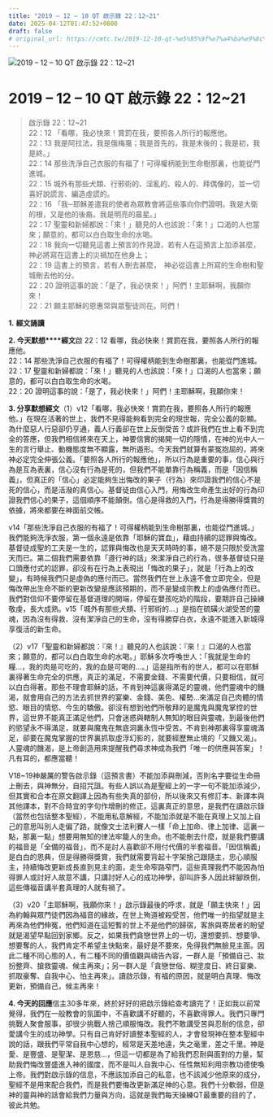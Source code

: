 ```yaml
---
title: "2019 – 12 – 10 QT 啟示錄 22：12~21"
date: 2025-04-12T01:47:52+0800
draft: false
# original_url: https://cmtc.tw/2019-12-10-qt-%e5%95%9f%e7%a4%ba%e9%8c%84-22%ef%bc%9a1221
---
```


![2019 – 12 – 10 QT 啟示錄 22：12\~21](/images/qt.jpg   "2019 – 12 – 10 QT 啟示錄 22：12\~21")

# 2019 – 12 – 10 QT 啟示錄 22：12\~21

> 啟示錄 22：12\~21  
> 22：12 「看哪，我必快來！賞罰在我，要照各人所行的報應他。  
> 22：13 我是阿拉法，我是俄梅戛；我是首先的，我是末後的；我是初，我是終。」  
> 22：14 那些洗淨自己衣服的有福了！可得權柄能到生命樹那裏，也能從門進城。  
> 22：15 城外有那些犬類、行邪術的、淫亂的、殺人的、拜偶像的，並一切喜好說謊言、編造虛謊的。  
> 22：16 「我─耶穌差遣我的使者為眾教會將這些事向你們證明。我是大衛的根，又是他的後裔。我是明亮的晨星。」  
> 22：17 聖靈和新婦都說：「來！」聽見的人也該說：「來！」口渴的人也當來；願意的，都可以白白取生命的水喝。  
> 22：18 我向一切聽見這書上預言的作見證，若有人在這預言上加添甚麼，　神必將寫在這書上的災禍加在他身上；  
> 22：19 這書上的預言，若有人刪去甚麼，　神必從這書上所寫的生命樹和聖城刪去他的分。  
> 22：20 證明這事的說：「是了，我必快來！」阿們！主耶穌啊，我願你來！  
> 22：21 願主耶穌的恩惠常與眾聖徒同在。阿們！

**1.** **經文誦讀**

**2. 今天默想****經文**啟 22：12 看哪，我必快來！賞罰在我，要照各人所行的報應他。  
22：14 那些洗淨自己衣服的有福了！可得權柄能到生命樹那裏，也能從門進城。  
22：17 聖靈和新婦都說：「來！」聽見的人也該說：「來！」口渴的人也當來；願意的，都可以白白取生命的水喝。  
22：20 證明這事的說：「是了，我必快來！」阿們！主耶穌啊，我願你來！

**3. 分享默想經文**（1）v12「看哪，我必快來！賞罰在我，要照各人所行的報應他。」在現在活著的世上，我們不見得能夠看到完全的現世報，完全公義的彰顯。為什麼惡人行惡卻仍亨通，義人行義卻在世上反倒受苦？或許我們在世上看不到完全的答應，但我們相信將來在天上，神要信實的揭開一切的隱情，在神的光中人一生的言行舉止、動機態度無不顯露，無所遁形。今天我們就算有蒙冤抱屈的，將來神必定完全伸張公義。「要照各人所行的報應他」，所以行為是重要的事，信心與行為是互為表裏，信心沒有行為是死的，但我們不能單靠行為稱義，而是「因信稱義」，但真正的「信心」必定能夠生出悔改的果子（行為）來印證我們的信心不是死的信心，而是活潑的真信心。基督徒由信心入門，用悔改生命產生出好的行為印證我們信心的果子，這個順序不能顛倒。信心是得救的入門，行為是得勝得獎賞的依據，將來都要在神面前交帳。

v14「那些洗淨自己衣服的有福了！可得權柄能到生命樹那裏，也能從門進城。」我們能夠洗淨衣服，第一個永遠是依靠「耶穌的寶血」，藉由持續的認罪與悔改。基督徒成聖的工夫是一生的，認罪與悔改也是天天時時的事，絕不是只限於受洗當天而已。第二個我們需要依靠「遵行神的話」來潔淨自己的行為，很多基督徒只是口頭應付式的認罪，卻沒有在行為上表現出「悔改的果子」，就是「行為上的改變」，有時候我們只是虛偽的應付而已。當然我們在世上永遠不會立即完全，但是悔改帶出生命不斷的更新改變是應該預期的，而不是變成宗教上的虛偽應付而已。我們對信仰不要停留在基督道理的開端，停留在嬰孩吃奶的階段，要期許自己操練敬虔，長大成熟。v15「城外有那些犬類、行邪術的…」是指在硫磺火湖受苦的靈魂，因為沒有得救、沒有潔淨自己的生命，沒有得勝穿白衣，永遠不能進入新城得享復活的新生命。

（2）v17「聖靈和新婦都說：『來！』聽見的人也該說：『來！』口渴的人也當來；願意的，都可以白白取生命的水喝。」耶穌多次呼喚世人：「我就是生命的糧…，我的肉是可吃的，我的血是可喝的…。」這是指所有的世人，都可以在耶穌裏得著生命完全的供應，真正的滿足，不需要金錢、不需要代價，只要相信，就可以白白得著。那些不理會耶穌的話，不肯到神這裏得滿足的靈魂，他們靈魂中的饑渴，就會用自己的方法去抓世界的宴樂、金錢、美色、權勢…來滿足自己肉體的情慾、眼目的情慾、今生的驕傲。卻沒有想到他們所敬拜的是魔鬼與魔鬼掌控的世界，這世界不能真正滿足他們，只會迷惑與轄制人無知的眼目與靈魂，到最後他們的慾望永不得滿足，就要與魔鬼在無底洞裏永恆中受苦。不肯到神那裏得享靈魂滿足，卻要在魔鬼掌握的世界裏抓取虛浮幻影的，就要經歷無止境的「又饑又渴」。人靈魂的饑渴，是上帝創造用來提醒我們尋求神成為我們「唯一的供應與答案」！凡有耳的，都應當聽！

V18\~19神嚴厲的警告啟示錄（這預言書）不能加添與刪減，否則名字要從生命冊上刪去，與神無分，自招咒詛。有些人誤以為是聖經上的一字一句不能加添減少，但其實和合本在原文翻譯上因為有些失真的部份，所以後來又有修訂本、新譯本與其他譯本，對不合時宜的字句作增刪的修正。這裏真正的意思，是我們在讀啟示錄（當然也包括整本聖經），不能用私意解經，不能加添就是不能在真理上又加上自己的意思叫別人走偏了路，就像文士法利賽人一樣「命上加命、律上加律、這裏一點，那裏一點」想要用無知的律法牢籠人的生命。也不能刪去什麼，就是我們要講的福音是「全備的福音」，而不是討人喜歡卻不用付代價的半套福音。「因信稱義」是白白的恩典，但是得勝得獎賞，我們就需要背起十字架捨己跟隨主，忠心順服主，持續悔改更新成長直到見主的面，走生命窄路窄門，這些真理我們不能因為怕得罪人或討好人故意不講，只講討好人心的成功神學，卻叫許多人因此絆腳跌倒，這些傳福音講半套真理的人就有禍了。

（3）v20「主耶穌啊，我願你來！」啟示錄最後的呼求，就是「願主快來！」因為約翰與眾門徒們因為福音的緣故，在世上殉道被殺受苦，他們唯一的指望就是主再來為他們伸冤，他們知道在這短暫的世上不是他們的歸宿，客旅與寄居者的盼望就是渴望早點回到家鄉。反之，如果我們貪戀世界上的一切，還想要抓、想要爭、想要奪的人，我們肯定不希望主快點來，最好是不要來，免得我們無臉見主面。因此二種不同心態的人，有二種不同的價值觀與禱告內容，一群人是「預備自己、妝扮整齊、搶救靈魂、候主再來」；另一群人是「貪戀世俗、糊塗度日、終日宴樂、抓取豪奪、自我中心、怕主再來」。讀啟示錄，有福的原因，就是明白真理、悔改更新，預備自己，候主再來！

**4. 今天的回應**信主30多年來，終於好好的把啟示錄給查考讀完了！正如我以前常覺得，我們在一般教會的氛圍中，不喜歡講不好聽的，不喜歡得罪人。我們只專門挑戰人聚會服事，卻很少挑戰人捨己順服悔改。我們不敢講受苦與忍耐的信息，卻愛講今生的成功神學。只有自己肯好好讀整本聖經的人，才會發現神在整本聖經中說的話，跟我們平常自我中心想的，經常是天差地遠，失之毫里，差之千里。神是愛、是豐盛、是聖潔、是恩慈…，但這一切都是為了給我們忍耐與面對的力量，幫助我們悔改豐盛進入神的國度，而不是叫人自我中心、任性無知利用宗教功德使喚上帝。我們對啟示錄的信息，不應該加添自己的私意，也不該減少他原來的成分，聖經不是用來配合我們，而是我們要悔改更新滿足神的心意。我們十分軟弱，但是神的靈與神的話會給我們力量與方向，這就是我們每天操練QT最重要的目的了，彼此共勉。